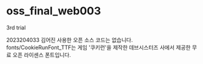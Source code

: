 # oss_final_web003
3rd trial

2023204033 김어진
사용한 오픈 소스 코드는 없습니다. 
fonts/CookieRunFont_TTF는 게임 '쿠키런'을 제작한 데브시스터즈 사에서 제공한 무료 오픈 라이센스 폰트입니다.

